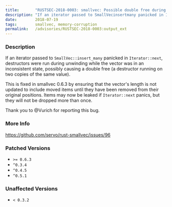 ```yaml
---
title:       "RUSTSEC-2018-0003: smallvec: Possible double free during unwinding in SmallVec::insert_many"
description: "If an iterator passed to SmallVecinsertmany panicked in Iteratornext, destructors were run during unwinding while the vector was in an inconsistent state, possibly causing a double free a destructor running on two copies of the same value. This is fixed in smallvec 0.6.3 by ensuring that the vectors length is not updated to include moved items until they have been removed from their original positions. Items may now be leaked if Iteratornext panics, but they will not be dropped more than once. Thank you to Vurich for reporting this bug."
date:        2018-07-19
tags:        smallvec, memory-corruption
permalink:   /advisories/RUSTSEC-2018-0003:output_ext
---
```


### Description

If an iterator passed to `SmallVec::insert_many` panicked in `Iterator::next`,
destructors were run during unwinding while the vector was in an inconsistent
state, possibly causing a double free (a destructor running on two copies of
the same value).

This is fixed in smallvec 0.6.3 by ensuring that the vector's length is not
updated to include moved items until they have been removed from their
original positions.  Items may now be leaked if `Iterator::next` panics, but
they will not be dropped more than once.

Thank you to @Vurich for reporting this bug.

### More Info

<https://github.com/servo/rust-smallvec/issues/96>

### Patched Versions

- `>= 0.6.3`
- `^0.3.4`
- `^0.4.5`
- `^0.5.1`

### Unaffected Versions

- `< 0.3.2`

